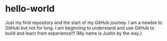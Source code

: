 # hello-world
Just my first repository and the start of my GitHub journey.
I am a newbie to GitHub but not for long. I am beginning to understand and use GitHub to build and learn from 
experience!!! (My name is Justin by the way.)
